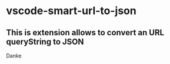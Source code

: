 # vscode-smart-url-to-json
## This is extension allows to convert an URL queryString to JSON  
  
Danke
  
